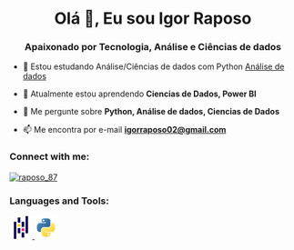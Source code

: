 <h1 align="center">Olá 👋, Eu sou Igor Raposo</h1>
<h3 align="center">Apaixonado por Tecnologia, Análise e Ciências de dados</h3>

- 🔭 Estou estudando Análise/Ciências de dados com Python [Análise de dados](https://github.com/Raposo87/Analise-dados-cancelamento-cartao)

- 🌱 Atualmente estou aprendendo **Ciencias de Dados, Power BI**

- 💬 Me pergunte sobre **Python, Análise de dados, Ciencias de Dados**

- 📫 Me encontra por e-mail **igorraposo02@gmail.com**

<h3 align="left">Connect with me:</h3>
<p align="left">
<a href="https://instagram.com/raposo_87" target="blank"><img align="center" src="https://raw.githubusercontent.com/rahuldkjain/github-profile-readme-generator/master/src/images/icons/Social/instagram.svg" alt="raposo_87" height="30" width="40" /></a>
</p>

<h3 align="left">Languages and Tools:</h3>
<p align="left"> <a href="https://pandas.pydata.org/" target="_blank" rel="noreferrer"> <img src="https://raw.githubusercontent.com/devicons/devicon/2ae2a900d2f041da66e950e4d48052658d850630/icons/pandas/pandas-original.svg" alt="pandas" width="40" height="40"/> </a> <a href="https://www.python.org" target="_blank" rel="noreferrer"> <img src="https://raw.githubusercontent.com/devicons/devicon/master/icons/python/python-original.svg" alt="python" width="40" height="40"/> </a> </p>

